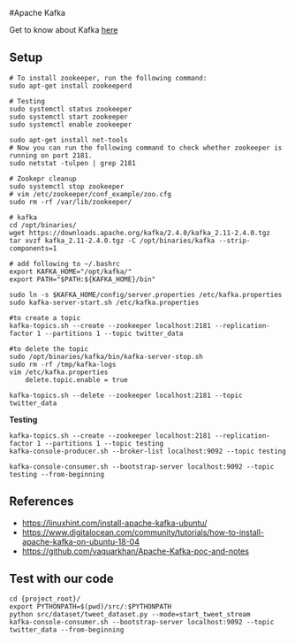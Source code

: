 #Apache Kafka

Get to know about Kafka [here](https://intellipaat.com/blog/what-is-apache-kafka/)

## Setup
```
# To install zookeeper, run the following command:
sudo apt-get install zookeeperd

# Testing
sudo systemctl status zookeeper
sudo systemctl start zookeeper
sudo systemctl enable zookeeper

sudo apt-get install net-tools
# Now you can run the following command to check whether zookeeper is running on port 2181.
sudo netstat -tulpen | grep 2181

# Zookepr cleanup
sudo systemctl stop zookeeper
# vim /etc/zookeeper/conf_example/zoo.cfg
sudo rm -rf /var/lib/zookeeper/

# kafka
cd /opt/binaries/
wget https://downloads.apache.org/kafka/2.4.0/kafka_2.11-2.4.0.tgz
tar xvzf kafka_2.11-2.4.0.tgz -C /opt/binaries/kafka --strip-components=1
```
```
# add following to ~/.bashrc
export KAFKA_HOME="/opt/kafka/"
export PATH="$PATH:${KAFKA_HOME}/bin"

sudo ln -s $KAFKA_HOME/config/server.properties /etc/kafka.properties
sudo kafka-server-start.sh /etc/kafka.properties

#to create a topic
kafka-topics.sh --create --zookeeper localhost:2181 --replication-factor 1 --partitions 1 --topic twitter_data

#to delete the topic
sudo /opt/binaries/kafka/bin/kafka-server-stop.sh
sudo rm -rf /tmp/kafka-logs 
vim /etc/kafka.properties
    delete.topic.enable = true

kafka-topics.sh --delete --zookeeper localhost:2181 --topic twitter_data
```

**Testing**

```
kafka-topics.sh --create --zookeeper localhost:2181 --replication-factor 1 --partitions 1 --topic testing
kafka-console-producer.sh --broker-list localhost:9092 --topic testing

kafka-console-consumer.sh --bootstrap-server localhost:9092 --topic testing --from-beginning
```

## References
- https://linuxhint.com/install-apache-kafka-ubuntu/
- https://www.digitalocean.com/community/tutorials/how-to-install-apache-kafka-on-ubuntu-18-04
- https://github.com/vaquarkhan/Apache-Kafka-poc-and-notes

## Test with our code
```
cd {project_root}/ 
export PYTHONPATH=$(pwd)/src/:$PYTHONPATH
python src/dataset/tweet_dataset.py --mode=start_tweet_stream
kafka-console-consumer.sh --bootstrap-server localhost:9092 --topic twitter_data --from-beginning
```
